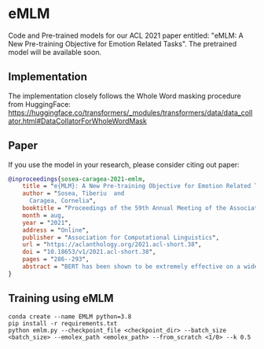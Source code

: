 # eMLM
Code and Pre-trained models for our ACL 2021 paper entitled: "eMLM: A New Pre-training Objective for Emotion Related Tasks". The pretrained model will be available soon.

## Implementation

The implementation closely follows the Whole Word masking procedure from HuggingFace: https://huggingface.co/transformers/_modules/transformers/data/data_collator.html#DataCollatorForWholeWordMask

## Paper

If you use the model in your research, please consider citing out paper:

```bibtex
@inproceedings{sosea-caragea-2021-emlm,
    title = "e{MLM}: A New Pre-training Objective for Emotion Related Tasks",
    author = "Sosea, Tiberiu  and
      Caragea, Cornelia",
    booktitle = "Proceedings of the 59th Annual Meeting of the Association for Computational Linguistics and the 11th International Joint Conference on Natural Language Processing (Volume 2: Short Papers)",
    month = aug,
    year = "2021",
    address = "Online",
    publisher = "Association for Computational Linguistics",
    url = "https://aclanthology.org/2021.acl-short.38",
    doi = "10.18653/v1/2021.acl-short.38",
    pages = "286--293",
    abstract = "BERT has been shown to be extremely effective on a wide variety of natural language processing tasks, including sentiment analysis and emotion detection. However, the proposed pretraining objectives of BERT do not induce any sentiment or emotion-specific biases into the model. In this paper, we present Emotion Masked Language Modelling, a variation of Masked Language Modelling aimed at improving the BERT language representation model for emotion detection and sentiment analysis tasks. Using the same pre-training corpora as the original model, Wikipedia and BookCorpus, our BERT variation manages to improve the downstream performance on 4 tasks from emotion detection and sentiment analysis by an average of 1.2{\%} F-1. Moreover, our approach shows an increased performance in our task-specific robustness tests.",
}
```

## Training using eMLM

```
conda create --name EMLM python=3.8
pip install -r requirements.txt
python emlm.py --checkpoint_file <checkpoint_dir> --batch_size <batch_size> --emolex_path <emolex_path> --from_scratch <1/0> --k 0.5
```

